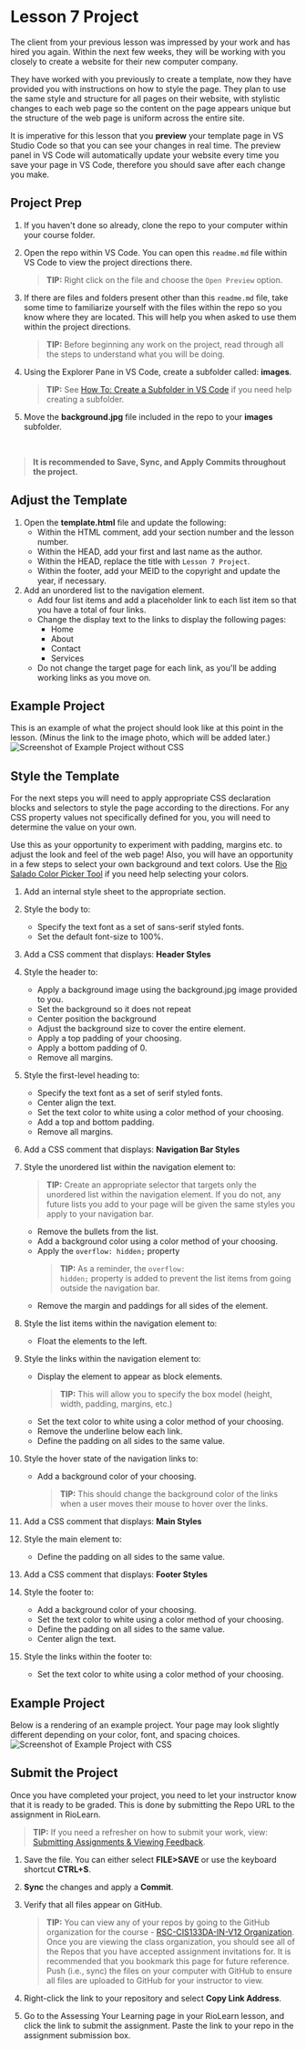 # Lesson 7 Project
The client from your previous lesson was impressed by your work and has hired you again. Within the next few weeks, they will be working with you closely to create a website for their new computer company.

They have worked with you previously to create a template, now they have provided you with instructions on how to style the page. They plan to use the same style and structure for all pages on their website, with stylistic changes to each web page so the content on the page appears unique but the structure of the web page is uniform across the entire site.

It is imperative for this lesson that you **preview** your template page in VS Studio Code so that you can see your changes in real time. The preview panel in VS Code will automatically update your website every time you save your page in VS Code, therefore you should save after each change you make.

## Project Prep
1. If you haven't done so already, clone the repo to your computer within your course folder.
2. Open the repo within VS Code. You can open this `readme.md` file within VS Code to view the project directions there. 

   > **TIP:** Right click on the file and choose the `Open Preview` option.
3. If there are files and folders present other than this `readme.md` file, take some time to familiarize yourself with the files within the repo so you know where they are located. This will help you when asked to use them within the project directions.

   > **TIP:** Before beginning any work on the project, read through all the steps to understand what you will be doing.


1. Using the Explorer Pane in VS Code, create a subfolder called: **images**.

    > **TIP:** See [How To: Create a Subfolder in VS Code](https://riosalado.coursearc.com/content/cis133da-in-v12/lesson-6-links-lists-and-images/inserting-images#vssubfolder) if you need help creating a subfolder.
0. Move the **background.jpg** file included in the repo to your **images** subfolder.

<br>

> **It is recommended to Save, Sync, and Apply Commits throughout the project.**

## Adjust the Template

1. Open the **template.html** file and update the following:
   - Within the HTML comment, add your section number and the lesson number.
   - Within the HEAD, add your first and last name as the author.
   - Within the HEAD, replace the title with `Lesson 7 Project`.
   - Within the footer, add your MEID to the copyright and update the year, if necessary.
0. Add an unordered list to the navigation element.
   - Add four list items and add a placeholder link to each list item so that you have a total of four links.
   - Change the display text to the links to display the following pages:
      - Home
      - About
      - Contact
      - Services
   - Do not change the target page for each link, as you'll be adding working links as you move on.

## Example Project
This is an example of what the project should look like at this point in the lesson. (Minus the link to the image photo, which will be added later.)
![Screenshot of Example Project without CSS](screenshots/9VN6uUPX3N.png)

## Style the Template

For the next steps you will need to apply appropriate CSS declaration blocks and selectors to style the page according to the directions. For any CSS property values not specifically defined for you, you will need to determine the value on your own. 

Use this as your opportunity to experiment with padding, margins etc. to adjust the look and feel of the web page! Also, you will have an opportunity in a few steps to select your own background and text colors. Use the [Rio Salado Color Picker Tool](https://riosalado.coursearc.com/content/cis133da-in-v12/lesson-5-introduction-css/rio-salado-college-color-tool/) if you need help selecting your colors.

1. Add an internal style sheet to the appropriate section.
2. Style the body to:
   - Specify the text font as a set of sans-serif styled fonts.
   - Set the default font-size to 100%.
3. Add a CSS comment that displays: **Header Styles**
4. Style the header to:
   - Apply a background image using the background.jpg image provided to you.
   - Set the background so it does not repeat
   - Center position the background
   - Adjust the background size to cover the entire element.
   - Apply a top padding of your choosing.
   - Apply a bottom padding of 0.
   - Remove all margins.
0. Style the first-level heading to:
   - Specify the text font as a set of serif styled fonts.
   - Center align the text.
   - Set the text color to white using a color method of your choosing.
   - Add a top and bottom padding.
   - Remove all margins.
0. Add a CSS comment that displays: **Navigation Bar Styles**
0. Style the unordered list within the navigation element to:

   > **TIP:** Create an appropriate selector that targets only the unordered list within the navigation element. If you do not, any future lists you add to your page will be given the same styles you apply to your navigation bar.
   - Remove the bullets from the list.
   - Add a background color using a color method of your choosing.
   - Apply the <code>overflow: hidden;</code> property 
     > **TIP:** As a reminder, the <code>overflow: hidden;</code> property is added to prevent the list items from going outside the navigation bar.
   - Remove the margin and paddings for all sides of the element.
0. Style the list items within the navigation element to: 
   - Float the elements to the left.
0. Style the links within the navigation element to:
   - Display the element to appear as block elements.
     > **TIP:** This will allow you to specify the box model (height, width, padding, margins, etc.)
   - Set the text color to white using a color method of your choosing.
   - Remove the underline below each link.
   - Define the padding on all sides to the same value.
0. Style the hover state of the navigation links to:
   - Add a background color of your choosing.
     > **TIP:** This should change the background color of the links when a user moves their mouse to hover over the links.
0. Add a CSS comment that displays: **Main Styles**
0. Style the main element to:
   - Define the padding on all sides to the same value.
0. Add a CSS comment that displays: **Footer Styles**
0. Style the footer to:
   - Add a background color of your choosing.
   - Set the text color to white using a color method of your choosing.
   - Define the padding on all sides to the same value.
   - Center align the text.
0. Style the links within the footer to:
   - Set the text color to white using a color method of your choosing.

 ## Example Project
 Below is a rendering of an example project. Your page may look slightly different depending on your color, font, and spacing choices. 
![Screenshot of Example Project with CSS](screenshots/9Rq0olL6q1.png)


## Submit the Project
Once you have completed your project, you need to let your instructor know that it is ready to be graded. This is done by submitting the Repo URL to the assignment in RioLearn.

   > **TIP:** If you need a refresher on how to submit your work, view: [Submitting Assignments & Viewing Feedback](https://riosalado.coursearc.com/content/cis-public/using-git-github-and-vs-code/submitting-assignments-and-viewing-feedback).
1. Save the file. You can either select **FILE>SAVE** or use the keyboard shortcut **CTRL+S**.
2. **Sync** the changes and apply a **Commit**.
3. Verify that all files appear on GitHub.

   > **TIP:** You can view any of your repos by going to the GitHub organization for the course - [RSC-CIS133DA-IN-V12 Organization](https://github.com/rsc-cis133DA-in-v12). Once you are viewing the class organization, you should see all of the Repos that you have accepted assignment invitations for. It is recommended that you bookmark this page for future reference. Push (i.e., sync) the files on your computer with GitHub to ensure all files are uploaded to GitHub for your instructor to view.
4. Right-click the link to your repository and select **Copy Link Address**.
5. Go to the Assessing Your Learning page in your RioLearn lesson, and click the link to submit the assignment. Paste the link to your repo in the assignment submission box.
